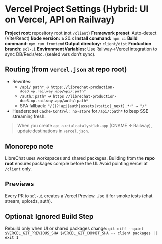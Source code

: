 # Vercel Project Settings (Hybrid: UI on Vercel, API on Railway)

**Project root:** repository root (not `/client`)
**Framework preset:** Auto-detect (Vite/React)
**Node version:** ≥ 20.x
**Install command:** `npm ci`
**Build command:** `npm run frontend`
**Output directory:** `client/dist`
**Production branch:** `scl-ui`
**Environment Variables:** Use Railway→Vercel integration to sync DB/Redis/etc. (sealed vars don’t sync).

## Routing (from `vercel.json` at repo root)
- Rewrites:
  - `/api/:path*` → `https://librechat-production-dce3.up.railway.app/api/:path*`
  - `/auth/:path*` → `https://librechat-production-dce3.up.railway.app/auth/:path*`
  - SPA fallback: `"/((?!api|auth|assets|static|_next).*)" → "/"`
- Headers: set `Cache-Control: no-store` for `/api/:path*` to keep SSE streaming fresh.

> When you create `api.socialcatalystlab.app` (CNAME → Railway), update destinations in `vercel.json`.

## Monorepo note
LibreChat uses workspaces and shared packages. Building from the **repo root** ensures packages compile before the UI. Avoid pointing Vercel at `/client` only.

## Previews
Every PR to `scl-ui` creates a Vercel Preview. Use it for smoke tests (chat stream, uploads, auth).

## Optional: Ignored Build Step
Rebuild only when UI or shared packages change:
`git diff --quiet $VERCEL_GIT_PREVIOUS_SHA $VERCEL_GIT_COMMIT_SHA -- client packages || exit 1`
